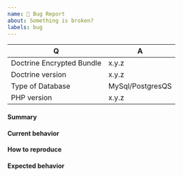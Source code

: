 ```yaml
---
name: 🐞 Bug Report
about: Something is broken?
labels: bug
---
```


<!--
- Please do not report an issue if you are not using Doctrine Encrypted Bundle directly, but rather a third-party wrapper around it.
- Please fill in this template according to your issue.
- Please keep the table shown below at the top of your issue.
- Please include the output of "composer info | sort" if you installed Doctrine Encrypted Bundle using Composer.
- Please post code as text (using proper markup). Do not post screenshots of code.
- Please make sure that you have configured your PHP interpreter like so: `error_reporting=-1`, `zend.assertions=1`.
- Please remove this comment before submitting your issue.
-->

| Q                               | A                |
|---------------------------------|------------------|
| Doctrine Encrypted Bundle | x.y.z            |
| Doctrine version                | x.y.z            |
| Type of Database                | MySql/PostgresQS |
| PHP version                     | x.y.z            |

#### Summary

<!-- Provide a summary describing the problem you are experiencing. -->

#### Current behavior

<!-- What is the current (buggy) behavior? -->

#### How to reproduce

<!-- Provide steps to reproduce the bug. -->

#### Expected behavior

<!-- What was the expected (correct) behavior? -->
